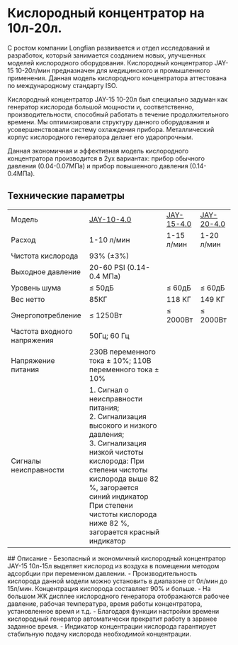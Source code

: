 # Кислородный концентратор на 10л-20л.

С ростом компании Longfian развивается и отдел исследований и   разработок, который занимается созданием новых, улучшенных моделей   кислородного оборудования. Кислородный концентратор JAY-15 10-20л/мин   предназначен для медицинского и промышленного применения. Данная модель   кислородного концентратора аттестована по международному стандарту ISO.

Кислородный концентратор JAY-15 10-20л был специально задуман как   генератор кислорода большой мощности и, соответственно,   производительности, способный работать в течение продолжительного   времени. Мы оптимизировали структуру данного оборудования и   усовершенствовали систему охлаждения прибора. Металлический корпус   кислородного генератора делает его ударопрочным.

Данная экономичная и эффективная модель кислородного концентратора   производится в 2ух вариантах: прибор обычного давления (0.04-0.07МПа) и   прибор повышенного давления (0.14-0.4МПа).
## Технические параметры
<table>
<tbody>
<tr>
<td>Модель</td>
<td><a href="#"><u>JAY-10-4.0</u></a></td>
<td><a href="#"><u>JAY-15-4.0 </u></a></td>
<td><a href="#"><u>JAY-20-4.0</u></a></td>
</tr>
<tr>
<td>Расход</td>
<td>1-10 л/мин</td>
<td>1-15 л/мин</td>
<td>1-20 л/мин</td>
</tr>
<tr>
<td>Чистота кислорода</td>
<td>93% (±3%)</td>
</tr>
<tr>
<td>Выходное давление</td>
<td>20-60 PSI (0.14-0.4 МПа)</td>
</tr>
<tr>
<td>Уровень шума</td>
<td>≤ 50дБ</td>
<td>≤ 60дБ</td>
<td>≤ 60дБ</td>
</tr>
<tr>
<td>Вес нетто</td>
<td>85КГ</td>
<td>118 КГ</td>
<td>149 КГ</td>
</tr>
<tr>
<td>Энергопотребление</td>
<td>≤ 1250Вт</td>
<td>≤ 2000Вт</td>
<td>≤ 2000Вт</td>
</tr>
<tr>
<td>Частота входного напряжения</td>
<td>50Гц; 60 Гц</td>
</tr>
<tr>
<td>Напряжение питания</td>
<td>230В переменного тока ± 10%; 110В переменного тока ± 10%</td>
</tr>
<tr>
<td>Сигналы неисправности</td>
<td>1. Сигнал о неисправности питания; <br/>2. Сигнализация высокого и низкого давления; <br/>3. Сигнализация низкой чистоты кислорода: При степени чистоты кислорода выше 82 %, загорается синий индикатор При степени чистоты кислорода ниже 82 %, загорается красный индикатор</td>
</tr>
</tbody>
</table>
## Описание
- Безопасный и экономичный кислородный концентратор JAY-15 10л-15л выделяет кислород из воздуха в помещении методом адсорбции при переменном давлении.
- Производительность кислорода данной модели можно установить в диапазоне от 0л/мин до 15л/мин. Концентрация кислорода составляет 90% и больше.
- На большом ЖК дисплее кислородного генератора отображаются рабочее давление, рабочая температура, время работы концентратора, установленное время и т.д.
- Благодаря функции настройки времени кислородный генератор автоматически прекратит работу в заранее заданное время.
- Индикатор концентрации кислорода гарантирует стабильную подачу кислорода необходимой концентрации.

